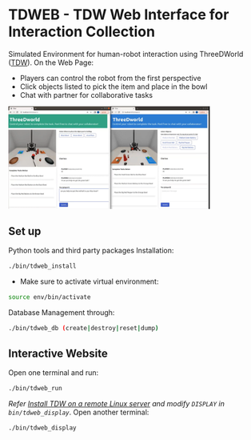 # TDWEB - TDW Web Interface for Interaction Collection
Simulated Environment for human-robot interaction using ThreeDWorld ([TDW](https://github.com/threedworld-mit/tdw)). On the Web Page:
- Players can control the robot from the first perspective
- Click objects listed to pick the item and place in the bowl
- Chat with partner for collaborative tasks

<img src="https://github.com/Jason-csc/TDW_Environment/blob/main/tdweb/static/demo.png" width=80%>

## Set up
Python tools and third party packages Installation: 
```bash
./bin/tdweb_install
```

* Make sure to activate virtual environment:  
```bash
source env/bin/activate
```

Database Management through: 
```bash
./bin/tdweb_db (create|destroy|reset|dump)
```


## Interactive Website
Open one terminal and run: 
```bash
./bin/tdweb_run
```

*Refer [Install TDW on a remote Linux server](https://github.com/threedworld-mit/tdw/blob/master/Documentation/lessons/setup/install.md#install-tdw-on-a-remote-linux-server) and modify `DISPLAY` in `bin/tdweb_display`*. Open another terminal:
```bash
./bin/tdweb_display
```
